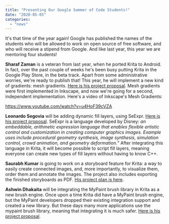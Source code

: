 ```yaml
---
title: "Presenting Our Google Summer of Code Students!"
date: "2020-05-05"
categories: 
  - "news"
---
```


It's that time of the year again! Google has published the names of the students who will be allowed to work on open source of free software, and who will receive a stipend from Google. And like last year, this year we are mentoring four students!

**Sharaf Zaman** is a veteran from last year, when he ported Krita to Android. In fact, over the past couple of weeks he's been busy putting Krita in the Google Play Store, in the beta track. Apart from some administrative worries, we're ready to publish that! This year, he will implement a new kind of gradients: mesh gradients. [Here is his project proposal](https://docs.google.com/document/d/1EjMczWN4Cbxd1fG4_1E7llYrU5AbrsdA9_MhyrrkZE8/edit). Mesh gradients were first implemented in Inkscape, and now we're going for a second, independent implementation. Here's a video of Inkscape's Mesh Gradients:

https://www.youtube.com/watch?v=u4HoF39cVZA

**Leonardo Segovia** will be adding dynamic fill layers, using SeExpr. [Here is his project proposal](https://docs.google.com/document/d/1k9BRliqB59iR5ypPDL7cN1GdBCZE7wjN). SeExpr is a language developed by Disney: _an embeddable, arithmetic expression language that enables flexible artistic control and customization in creating computer graphics images. Example uses include procedural geometry synthesis, image synthesis, simulation control, crowd animation, and geometry deformation.”_ After integrating this language in Krita, it will become possible to script fill layers, meaning everyone can create new types of fill layers without having to know C++.

**Saurabh Kumar** is going to work on a storyboard feature for Krita: a way to easily create connected images, and, more importantly, to visualize them, order them and annotate the images. The project also includes exporting the finished storyboards as PDF. [His project plan is here](https://docs.google.com/document/d/1_6aWu05k7ulWjeLLKXAXx8wQ-BeabVYUNCFrYqfc1M0/edit).

**Ashwin Dhakaita** will be integrating the MyPaint brush library in Krita as a new brush engine. Once upon a time Krita did have a MyPaint brush engine, but the MyPaint developers dropped their existing integration support and created a new library. But these days many more applications use the mypaint brush library, meaning that integrating it is much safer. [Here is his project proposal](https://docs.google.com/document/d/1ivJ_Rn2H2gDQy3Zy2-3BOxNtYBvNbJiB7WCGORDp5tA/edit).
